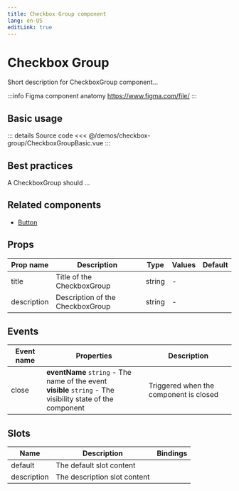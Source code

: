 ```yaml
---
title: Checkbox Group component
lang: en-US
editLink: true
---
```


# Checkbox Group

Short description for CheckboxGroup component...

:::info Figma component anatomy
https://www.figma.com/file/
:::

## Basic usage

<CheckboxGroupBasic />

::: details Source code
<<< @/demos/checkbox-group/CheckboxGroupBasic.vue
:::

## Best practices

A CheckboxGroup should ...

## Related components

- [Button](/components/button/button.doc)

## Props

| Prop name   | Description                      | Type   | Values | Default |
| ----------- | -------------------------------- | ------ | ------ | ------- |
| title       | Title of the CheckboxGroup       | string | -      |         |
| description | Description of the CheckboxGroup | string | -      |         |

## Events

| Event name | Properties                                                                                                      | Description                            |
| ---------- | --------------------------------------------------------------------------------------------------------------- | -------------------------------------- |
| close      | **eventName** `string` - The name of the event<br/>**visible** `string` - The visibility state of the component | Triggered when the component is closed |

## Slots

| Name        | Description                  | Bindings |
| ----------- | ---------------------------- | -------- |
| default     | The default slot content     |          |
| description | The description slot content |          |
